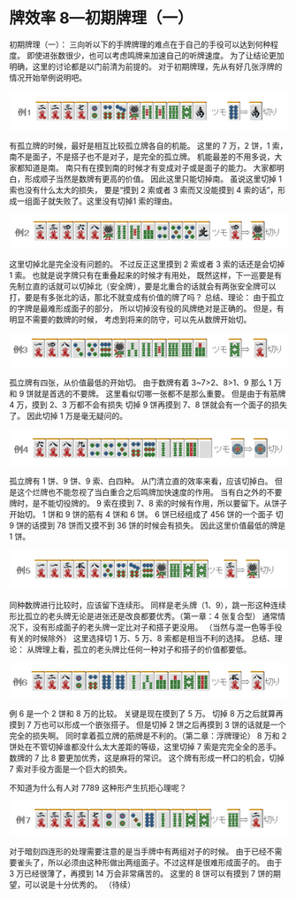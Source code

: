 # 牌效率 8—初期牌理（一）
  初期牌理（一）：   三向听以下的手牌牌理的难点在于自己的手役可以达到何种程度。 即使进张数很少，也可以考虑鸣牌来加速自己的听牌速度。  为了让结论更加明确，这里的讨论都是以门前清为前提的。 对于初期牌理，先从有好几张浮牌的情况开始举例说明吧。

![image](./output/image_page55_8.png)

有孤立牌的时候，最好是相互比较孤立牌各自的机能。 这里的 7 万，2 饼，1 索，南不是面子，不是搭子也不是对子，是完全的孤立牌。 机能最差的不用多说，大家都知道是南。 南只有在摸到南的时候才有变成对子或是面子的能力。 大家都明白，形成顺子当然是数牌有更高的价值。 因此这里只能切掉南。 虽说这里切掉 1 索也没有什么太大的损失， 要是“摸到 2 索或者 3 索而又没能摸到 4 索的话”，形成一组面子就失败了。这里没有切掉1 索的理由。

![image](./output/image_page55_9.png)

这里切掉北是完全没有问题的。 不过反正这里摸到 2 索或者 3 索的话还是会切掉 1 索。 也就是说字牌只有在重叠起来的时候才有用处， 既然这样，下一巡要是有先制立直的话就可以切掉北（安全牌），要是北重合的话就会有两张安全牌可以打，要是有多张北的话，那北不就变成有价值的牌了吗？  总结、理论： 由于孤立的字牌是最难形成面子的部分， 所以切掉没有役的风牌绝对是正确的。 但是，有明显不需要的数牌的时候， 考虑到将来的防守，可以先从数牌开始切。

![image](./output/image_page55_10.png)

孤立牌有四张，从价值最低的开始切。 由于数牌有着 3~7>2、8>1、9 那么 1 万和 9 饼就是首选的不要牌。 这里看似切哪一张都不是那么重要。 但是由于有筋牌 4 万，摸到 2、3 万都不会有损失 切掉 9 饼再摸到 7、8 饼就会有一个面子的损失了。 因此切掉 1 万是毫无疑问的。

![image](./output/image_page56_9.png)

孤立牌有 1 饼、9 饼、9 索、白四种。 从门清立直的效率来看，应该切掉白。 但是这个烂牌也不能忽视了当白重合之后鸣牌加快速度的作用。 当有白之外的不要牌时，是不能切役牌的。 9 索在摸到 7、8 索的时候有作用，所以要留下。从饼子开始切。 1 饼和 9 饼的筋有 4 饼和 6 饼。 6 饼已经组成了 456 饼的一个面子 切 9 饼的话摸到 78 饼而又摸不到 36 饼的时候会有损失。 因此这里价值最低的牌是 1 饼。

![image](./output/image_page56_10.png)

同种数牌进行比较时，应该留下连续形。 同样是老头牌（1、9），跳一形这种连续形比孤立的老头牌无论是进张还是改良都要优秀。（第一章：4 张复合型） 通常情况下，没有形成面子的老头牌一定比对子和搭子更没用。 （当然与混一色等手役有关的时候除外） 这里选择切 1 万、5 万、8 索都是相当不利的选择。  总结、理论： 从牌理上看，孤立的老头牌比任何一种对子和搭子的价值都要低。

![image](./output/image_page56_11.png)

例 6 是一个 2 饼和 8 万的比较。 关键是现在摸到了 5 万。 切掉 8 万之后就算再摸到 7 万也可以形成一个嵌张搭子。 但是切掉 2 饼之后再摸到 3 饼的话就是一个完全的损失啊。 同时拿着孤立牌的筋牌是不利的。（第二章：浮牌理论）  8 万和 2 饼处在不管切掉谁都没什么太大差距的等级，这里切掉 7 索是完完全全的恶手。 数牌的 7 比 8 要更加优秀，这是麻将的常识。 这个牌有形成一杯口的机会，切掉 7 索对手役方面是一个巨大的损失。

不知道为什么有人对 7789 这种形产生抗拒心理呢？

![image](./output/image_page57_12.png)

对于暗刻四连形的处理需要注意的是当手牌中有两组对子的时候。 由于已经不需要雀头了，所以必须由这种形做出两组面子。不过这样是很难形成面子的。 由于 3 万已经很薄了，再摸到 14 万会非常痛苦的。 这里的 8 饼可以有摸到 7 饼的期望，可以说是十分优秀的。   （待续）